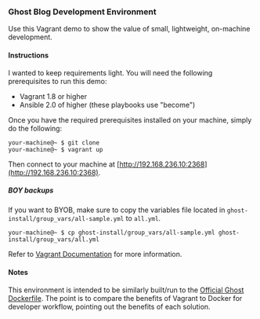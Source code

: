 ### Ghost Blog Development Environment
Use this Vagrant demo to show the value of small, lightweight, on-machine development.

#### Instructions
I wanted to keep requirements light. You will need the following prerequisites to run this demo:

* Vagrant 1.8 or higher
* Ansible 2.0 of higher (these playbooks use "become")

Once you have the required prerequisites installed on your machine, simply do the following:

```
your-machine@~ $ git clone
your-machine@~ $ vagrant up
```

Then connect to your machine at [http://192.168.236.10:2368](http://192.168.236.10:2368).

##### BOY backups
If you want to BYOB, make sure to copy the variables file located in `ghost-install/group_vars/all-sample.yml` to `all.yml`.

```
your-machine@~ $ cp ghost-install/group_vars/all-sample.yml ghost-install/group_vars/all.yml
```

Refer to [Vagrant Documentation](https://www.vagrantup.com/docs/) for more information.

#### Notes
This environment is intended to be similarly built/run to the [Official Ghost Dockerfile](https://github.com/docker-library/ghost). The point is to compare the benefits of Vagrant to Docker for developer workflow, pointing out the benefits of each solution.

